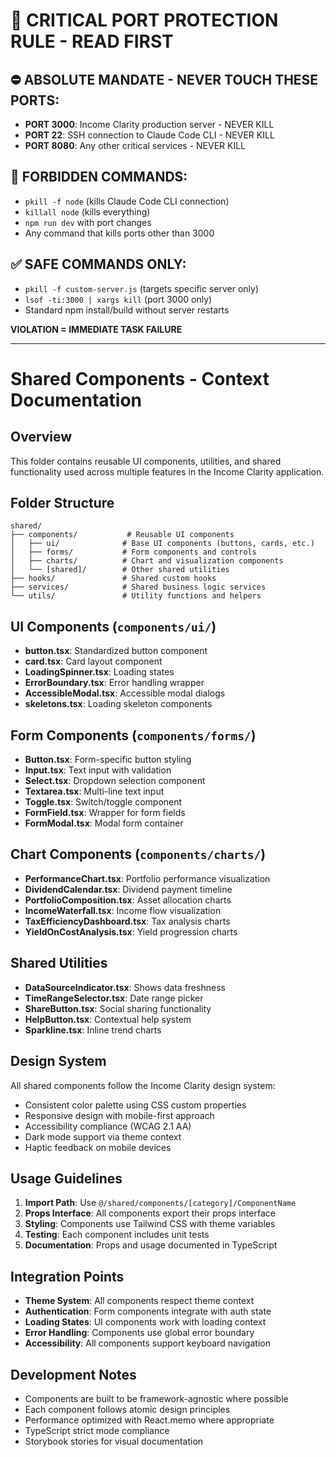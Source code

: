 # 🚨 CRITICAL PORT PROTECTION RULE - READ FIRST

## ⛔ ABSOLUTE MANDATE - NEVER TOUCH THESE PORTS:
- **PORT 3000**: Income Clarity production server - NEVER KILL
- **PORT 22**: SSH connection to Claude Code CLI - NEVER KILL  
- **PORT 8080**: Any other critical services - NEVER KILL

## 🚫 FORBIDDEN COMMANDS:
- `pkill -f node` (kills Claude Code CLI connection)
- `killall node` (kills everything)
- `npm run dev` with port changes
- Any command that kills ports other than 3000

## ✅ SAFE COMMANDS ONLY:
- `pkill -f custom-server.js` (targets specific server only)
- `lsof -ti:3000 | xargs kill` (port 3000 only)
- Standard npm install/build without server restarts

**VIOLATION = IMMEDIATE TASK FAILURE**

---

# Shared Components - Context Documentation

## Overview
This folder contains reusable UI components, utilities, and shared functionality used across multiple features in the Income Clarity application.

## Folder Structure
```
shared/
├── components/           # Reusable UI components
│   ├── ui/              # Base UI components (buttons, cards, etc.)
│   ├── forms/           # Form components and controls
│   ├── charts/          # Chart and visualization components
│   └── [shared]/        # Other shared utilities
├── hooks/               # Shared custom hooks
├── services/            # Shared business logic services
└── utils/               # Utility functions and helpers
```

## UI Components (`components/ui/`)
- **button.tsx**: Standardized button component
- **card.tsx**: Card layout component
- **LoadingSpinner.tsx**: Loading states
- **ErrorBoundary.tsx**: Error handling wrapper
- **AccessibleModal.tsx**: Accessible modal dialogs
- **skeletons.tsx**: Loading skeleton components

## Form Components (`components/forms/`)
- **Button.tsx**: Form-specific button styling
- **Input.tsx**: Text input with validation
- **Select.tsx**: Dropdown selection component
- **Textarea.tsx**: Multi-line text input
- **Toggle.tsx**: Switch/toggle component
- **FormField.tsx**: Wrapper for form fields
- **FormModal.tsx**: Modal form container

## Chart Components (`components/charts/`)
- **PerformanceChart.tsx**: Portfolio performance visualization
- **DividendCalendar.tsx**: Dividend payment timeline
- **PortfolioComposition.tsx**: Asset allocation charts
- **IncomeWaterfall.tsx**: Income flow visualization
- **TaxEfficiencyDashboard.tsx**: Tax analysis charts
- **YieldOnCostAnalysis.tsx**: Yield progression charts

## Shared Utilities
- **DataSourceIndicator.tsx**: Shows data freshness
- **TimeRangeSelector.tsx**: Date range picker
- **ShareButton.tsx**: Social sharing functionality
- **HelpButton.tsx**: Contextual help system
- **Sparkline.tsx**: Inline trend charts

## Design System
All shared components follow the Income Clarity design system:
- Consistent color palette using CSS custom properties
- Responsive design with mobile-first approach
- Accessibility compliance (WCAG 2.1 AA)
- Dark mode support via theme context
- Haptic feedback on mobile devices

## Usage Guidelines
1. **Import Path**: Use `@/shared/components/[category]/ComponentName`
2. **Props Interface**: All components export their props interface
3. **Styling**: Components use Tailwind CSS with theme variables
4. **Testing**: Each component includes unit tests
5. **Documentation**: Props and usage documented in TypeScript

## Integration Points
- **Theme System**: All components respect theme context
- **Authentication**: Form components integrate with auth state
- **Loading States**: UI components work with loading context
- **Error Handling**: Components use global error boundary
- **Accessibility**: All components support keyboard navigation

## Development Notes
- Components are built to be framework-agnostic where possible
- Each component follows atomic design principles
- Performance optimized with React.memo where appropriate
- TypeScript strict mode compliance
- Storybook stories for visual documentation